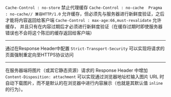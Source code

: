 `Cache-Control : no-store` 禁止代理缓存 `Cache-Control : no-cache  Pragma : no-cache// 兼容HTTP/1.0` 
允许缓存，但必须先与服务器进行新鲜度验证，之后才能将内容返回给客户端
`Cache-Control : max-age:66,must-revalidate` 允许缓存，
并且只有在内容过期后才必须进行新鲜度验证（在缓存过期时即使服务器错误也不会将这个陈旧的缓存返回给客户端）

---

通过在Response Header中配置 `Strict-Transport-Security` 可以实现将请求的页面强制重定向至HTTPS协议访问

---

在服务器端将图片（或其它静态资源）请求的 Response Header 中增加 `Content-Disposition: attachment` 可以实现通过浏览器地址栏输入图片 URL 时自动下载图片，而不是默认的在浏览器中进行内容展示（也就是其默认值 `inline` 的行为）。

